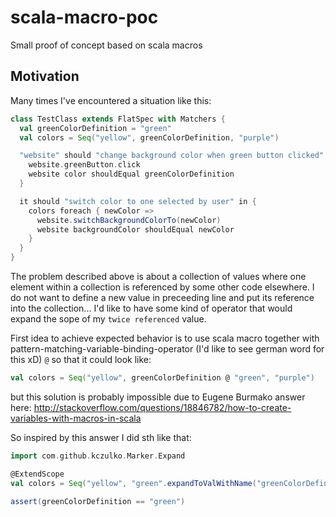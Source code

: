 # scala-macro-poc
Small proof of concept based on scala macros

## Motivation

Many times I've encountered a situation like this:

```scala
class TestClass extends FlatSpec with Matchers {
  val greenColorDefinition = "green"
  val colors = Seq("yellow", greenColorDefinition, "purple")

  "website" should "change background color when green button clicked" in {
    website.greenButton.click
    website color shouldEqual greenColorDefinition
  }

  it should "switch color to one selected by user" in {
    colors foreach { newColor =>
      website.switchBackgroundColorTo(newColor)
      website backgroundColor shouldEqual newColor
    }
  }
}
```

The problem described above is about a collection of values where one element within a collection is referenced by some other code elsewhere. I do not want to define a new value in preceeding line and put its reference into the collection... I'd like to have some kind of operator that would expand the sope of my `twice referenced` value.

First idea to achieve expected behavior is to use scala macro together with pattern-matching-variable-binding-operator (I'd like to see german word for this xD) `@` so that it could look like:

```scala
val colors = Seq("yellow", greenColorDefinition @ "green", "purple")
```

but this solution is probably impossible due to Eugene Burmako answer here:
http://stackoverflow.com/questions/18846782/how-to-create-variables-with-macros-in-scala

So inspired by this answer I did sth like that:

```scala
import com.github.kczulko.Marker.Expand

@ExtendScope
val colors = Seq("yellow", "green".expandToValWithName("greenColorDefinition"), "purple")

assert(greenColorDefinition == "green")
```
